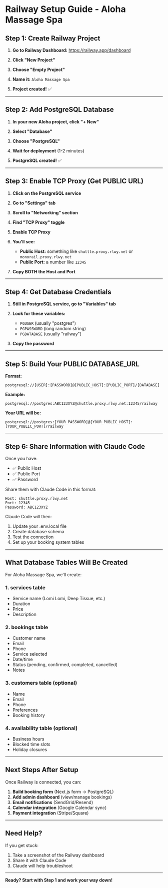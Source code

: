 # Railway Setup Guide - Aloha Massage Spa

## Step 1: Create Railway Project

1. **Go to Railway Dashboard:**
   https://railway.app/dashboard

2. **Click "New Project"**

3. **Choose "Empty Project"**

4. **Name it:** `Aloha Massage Spa`

5. **Project created!** ✅

---

## Step 2: Add PostgreSQL Database

1. **In your new Aloha project, click "+ New"**

2. **Select "Database"**

3. **Choose "PostgreSQL"**

4. **Wait for deployment** (1-2 minutes)

5. **PostgreSQL created!** ✅

---

## Step 3: Enable TCP Proxy (Get PUBLIC URL)

1. **Click on the PostgreSQL service**

2. **Go to "Settings" tab**

3. **Scroll to "Networking" section**

4. **Find "TCP Proxy" toggle**

5. **Enable TCP Proxy**

6. **You'll see:**
   - **Public Host:** something like `shuttle.proxy.rlwy.net` or `monorail.proxy.rlwy.net`
   - **Public Port:** a number like `12345`

7. **Copy BOTH the Host and Port**

---

## Step 4: Get Database Credentials

1. **Still in PostgreSQL service, go to "Variables" tab**

2. **Look for these variables:**
   - `PGUSER` (usually "postgres")
   - `PGPASSWORD` (long random string)
   - `PGDATABASE` (usually "railway")

3. **Copy the password**

---

## Step 5: Build Your PUBLIC DATABASE_URL

**Format:**
```
postgresql://[USER]:[PASSWORD]@[PUBLIC_HOST]:[PUBLIC_PORT]/[DATABASE]
```

**Example:**
```
postgresql://postgres:ABC123XYZ@shuttle.proxy.rlwy.net:12345/railway
```

**Your URL will be:**
```
postgresql://postgres:[YOUR_PASSWORD]@[YOUR_PUBLIC_HOST]:[YOUR_PUBLIC_PORT]/railway
```

---

## Step 6: Share Information with Claude Code

Once you have:
- ✅ Public Host
- ✅ Public Port
- ✅ Password

Share them with Claude Code in this format:

```
Host: shuttle.proxy.rlwy.net
Port: 12345
Password: ABC123XYZ
```

Claude Code will then:
1. Update your .env.local file
2. Create database schema
3. Test the connection
4. Set up your booking system tables

---

## What Database Tables Will Be Created

For Aloha Massage Spa, we'll create:

### 1. **services** table
- Service name (Lomi Lomi, Deep Tissue, etc.)
- Duration
- Price
- Description

### 2. **bookings** table
- Customer name
- Email
- Phone
- Service selected
- Date/time
- Status (pending, confirmed, completed, cancelled)
- Notes

### 3. **customers** table (optional)
- Name
- Email
- Phone
- Preferences
- Booking history

### 4. **availability** table (optional)
- Business hours
- Blocked time slots
- Holiday closures

---

## Next Steps After Setup

Once Railway is connected, you can:

1. **Build booking form** (Next.js form → PostgreSQL)
2. **Add admin dashboard** (view/manage bookings)
3. **Email notifications** (SendGrid/Resend)
4. **Calendar integration** (Google Calendar sync)
5. **Payment integration** (Stripe/Square)

---

## Need Help?

If you get stuck:
1. Take a screenshot of the Railway dashboard
2. Share it with Claude Code
3. Claude will help troubleshoot

---

**Ready? Start with Step 1 and work your way down!**
